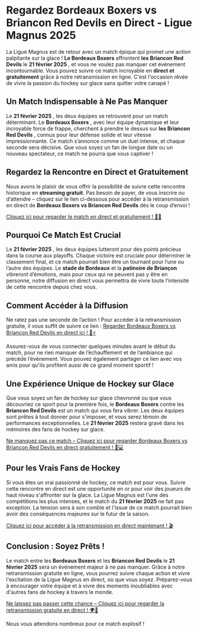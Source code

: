 # Regardez Bordeaux Boxers vs Briancon Red Devils en Direct - Ligue Magnus 2025

La Ligue Magnus est de retour avec un match épique qui promet une action palpitante sur la glace ! **Le Bordeaux Boxers** affrontent **les Briancon Red Devils** le **21 février 2025** , et vous ne voulez pas manquer cet événement incontournable. Vous pouvez suivre ce match incroyable en **direct et gratuitement** grâce à notre retransmission en ligne. C'est l'occasion rêvée de vivre la passion du hockey sur glace sans quitter votre canapé !

## Un Match Indispensable à Ne Pas Manquer

Le **21 février 2025** , les deux équipes se retrouvent pour un match déterminant. Le **Bordeaux Boxers** , avec leur équipe dynamique et leur incroyable force de frappe, cherchent à prendre le dessus sur **les Briancon Red Devils** , connus pour leur défense solide et leur vitesse impressionnante. Ce match s’annonce comme un duel intense, et chaque seconde sera décisive. Que vous soyez un fan de longue date ou un nouveau spectateur, ce match ne pourra que vous captiver !

## Regardez la Rencontre en Direct et Gratuitement

Nous avons le plaisir de vous offrir la possibilité de suivre cette rencontre historique en **streaming gratuit**. Pas besoin de payer, de vous inscrire ou d’attendre – cliquez sur le lien ci-dessous pour accéder à la retransmission en direct de **Bordeaux Boxers vs Briancon Red Devils** dès le coup d’envoi !

[Cliquez ici pour regarder le match en direct et gratuitement ! 🎥🏒](https://tinyurl.com/livestreamfreeo?st=Bordeaux+Boxers+vs+Briancon+Red+Devils&si=gh)

## Pourquoi Ce Match Est Crucial

Le **21 février 2025** , les deux équipes lutteront pour des points précieux dans la course aux playoffs. Chaque victoire est cruciale pour déterminer le classement final, et ce match pourrait bien être un tournant pour l’une ou l’autre des équipes. Le **stade de Bordeaux** et la **patinoire de Briançon** vibreront d’émotions, mais pour ceux qui ne peuvent pas y être en personne, notre diffusion en direct vous permettra de vivre toute l’intensité de cette rencontre depuis chez vous.

## Comment Accéder à la Diffusion

Ne ratez pas une seconde de l’action ! Pour accéder à la retransmission gratuite, il vous suffit de suivre ce lien : [Regarder Bordeaux Boxers vs Briancon Red Devils en direct ici ! 🔴⚡](https://tinyurl.com/livestreamfreeo?st=Bordeaux+Boxers+vs+Briancon+Red+Devils&si=gh)

Assurez-vous de vous connecter quelques minutes avant le début du match, pour ne rien manquer de l’échauffement et de l’ambiance qui précède l’événement. Vous pouvez également partager ce lien avec vos amis pour qu'ils profitent aussi de ce grand moment sportif !

## Une Expérience Unique de Hockey sur Glace

Que vous soyez un fan de hockey sur glace chevronné ou que vous découvriez ce sport pour la première fois, le **Bordeaux Boxers** contre les **Briancon Red Devils** est un match qui vous fera vibrer. Les deux équipes sont prêtes à tout donner pour s'imposer, et vous serez témoin de performances exceptionnelles. Le **21 février 2025** restera gravé dans les mémoires des fans de hockey sur glace.

[Ne manquez pas ce match – Cliquez ici pour regarder Bordeaux Boxers vs Briancon Red Devils en direct gratuitement ! 📱💻](https://tinyurl.com/livestreamfreeo?st=Bordeaux+Boxers+vs+Briancon+Red+Devils&si=gh)

## Pour les Vrais Fans de Hockey

Si vous êtes un vrai passionné de hockey, ce match est pour vous. Suivre cette rencontre en direct est une opportunité en or pour voir des joueurs de haut niveau s'affronter sur la glace. La Ligue Magnus est l'une des compétitions les plus intenses, et le match du **21 février 2025** ne fait pas exception. La tension sera à son comble et l'issue de ce match pourrait bien avoir des conséquences majeures sur le futur de la saison.

[Cliquez ici pour accéder à la retransmission en direct maintenant ! 🎬](https://tinyurl.com/livestreamfreeo?st=Bordeaux+Boxers+vs+Briancon+Red+Devils&si=gh)

## Conclusion : Soyez Prêts !

Le match entre les **Bordeaux Boxers** et les **Briancon Red Devils** le **21 février 2025** sera un événement majeur à ne pas manquer. Grâce à notre retransmission gratuite en ligne, vous pourrez suivre chaque action et vivre l'excitation de la Ligue Magnus en direct, où que vous soyez. Préparez-vous à encourager votre équipe et à vivre des moments inoubliables avec d'autres fans de hockey à travers le monde.

[Ne laissez pas passer cette chance – Cliquez ici pour regarder la retransmission gratuite en direct ! 🌍🏒](https://tinyurl.com/livestreamfreeo?st=Bordeaux+Boxers+vs+Briancon+Red+Devils&si=gh)

Nous vous attendons nombreux pour ce match explosif !
